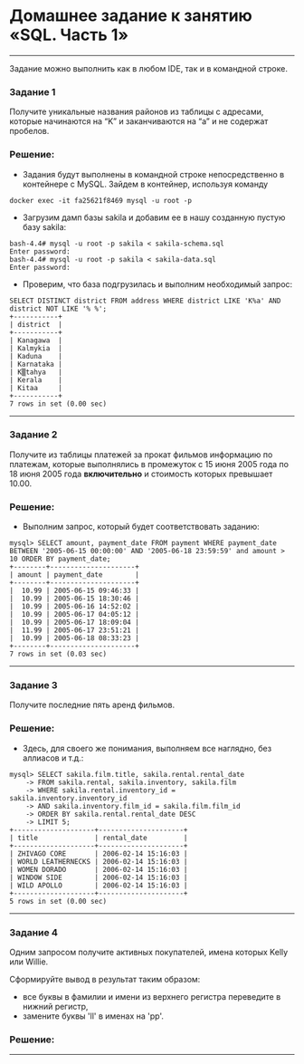 # Домашнее задание к занятию «SQL. Часть 1»

---

Задание можно выполнить как в любом IDE, так и в командной строке.

### Задание 1

Получите уникальные названия районов из таблицы с адресами, которые начинаются на “K” и заканчиваются на “a” и не содержат пробелов.  

### Решение:    

- Задания будут выполнены в командной строке непосредственно в контейнере с MySQL. Зайдем в контейнер, используя команду

```
docker exec -it fa25621f8469 mysql -u root -p
```

- Загрузим дамп базы sakila и добавим ее в нашу созданную пустую базу sakila:

```
bash-4.4# mysql -u root -p sakila < sakila-schema.sql
Enter password:
bash-4.4# mysql -u root -p sakila < sakila-data.sql
Enter password:
```

- Проверим, что база подгрузилась и выполним необходимый запрос:

```
SELECT DISTINCT district FROM address WHERE district LIKE 'K%a' AND district NOT LIKE '% %';
+-----------+
| district  |
+-----------+
| Kanagawa  |
| Kalmykia  |
| Kaduna    |
| Karnataka |
| K▒tahya   |
| Kerala    |
| Kitaa     |
+-----------+
7 rows in set (0.00 sec)

```

---

### Задание 2  

Получите из таблицы платежей за прокат фильмов информацию по платежам, которые выполнялись в промежуток с 15 июня 2005 года по 18 июня 2005 года **включительно** и стоимость которых превышает 10.00.  

### Решение:    

- Выполним запрос, который будет соответствовать заданию:

```
mysql> SELECT amount, payment_date FROM payment WHERE payment_date BETWEEN '2005-06-15 00:00:00' AND '2005-06-18 23:59:59' and amount > 10 ORDER BY payment_date;
+--------+---------------------+
| amount | payment_date        |
+--------+---------------------+
|  10.99 | 2005-06-15 09:46:33 |
|  10.99 | 2005-06-15 18:30:46 |
|  10.99 | 2005-06-16 14:52:02 |
|  10.99 | 2005-06-17 04:05:12 |
|  10.99 | 2005-06-17 18:09:04 |
|  11.99 | 2005-06-17 23:51:21 |
|  10.99 | 2005-06-18 08:33:23 |
+--------+---------------------+
7 rows in set (0.03 sec)
```

---

### Задание 3    

Получите последние пять аренд фильмов.  

### Решение:    

- Здесь, для своего же понимания, выполняем все наглядно, без аллиасов и т.д.:

```
mysql> SELECT sakila.film.title, sakila.rental.rental_date
    -> FROM sakila.rental, sakila.inventory, sakila.film
    -> WHERE sakila.rental.inventory_id = sakila.inventory.inventory_id
    -> AND sakila.inventory.film_id = sakila.film.film_id
    -> ORDER BY sakila.rental.rental_date DESC
    -> LIMIT 5;
+--------------------+---------------------+
| title              | rental_date         |
+--------------------+---------------------+
| ZHIVAGO CORE       | 2006-02-14 15:16:03 |
| WORLD LEATHERNECKS | 2006-02-14 15:16:03 |
| WOMEN DORADO       | 2006-02-14 15:16:03 |
| WINDOW SIDE        | 2006-02-14 15:16:03 |
| WILD APOLLO        | 2006-02-14 15:16:03 |
+--------------------+---------------------+
5 rows in set (0.00 sec)
```

---

### Задание 4

Одним запросом получите активных покупателей, имена которых Kelly или Willie. 

Сформируйте вывод в результат таким образом:
- все буквы в фамилии и имени из верхнего регистра переведите в нижний регистр,
- замените буквы 'll' в именах на 'pp'.

### Решение:  

---
